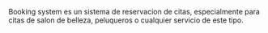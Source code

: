 Booking system es un sistema de reservacion de citas, especialmente para citas de salon de belleza, peluqueros o cualquier servicio de este tipo.
